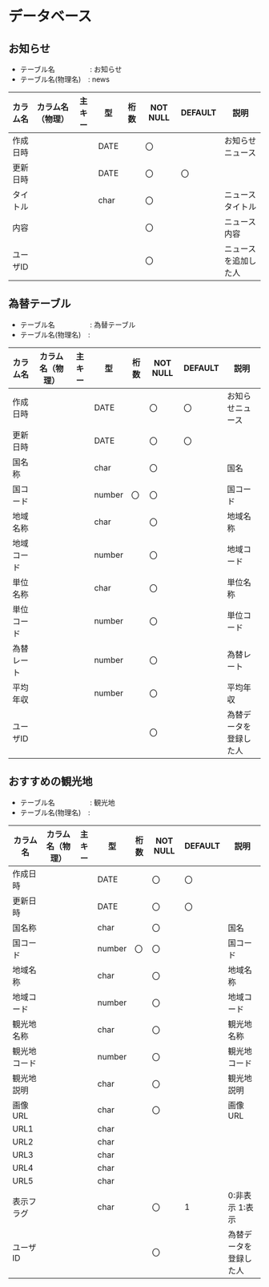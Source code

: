 
# データベース

## お知らせ

- テーブル名　　　　　: お知らせ
- テーブル名(物理名)　: news

|カラム名|カラム名（物理）|主キー|型|桁数|NOT NULL|DEFAULT|説明|
|---|---|---|---|---|---|---|---|
|作成日時|||DATE||〇||お知らせニュース|
|更新日時|||DATE||〇|〇||
|タイトル|||char||〇||ニュースタイトル|
|内容|||||〇||ニュース内容|
|ユーザID|||||〇||ニュースを追加した人|



## 為替テーブル

- テーブル名　　　　　: 為替テーブル
- テーブル名(物理名)　: 

|カラム名|カラム名（物理）|主キー|型|桁数|NOT NULL|DEFAULT|説明|
|---|---|---|---|---|---|---|---|
|作成日時|||DATE||〇|〇|お知らせニュース|
|更新日時|||DATE||〇|〇||
|国名称|||char||〇||国名|
|国コード|||number|〇|〇||国コード|
|地域名称|||char||〇||地域名称|
|地域コード|||number||〇||地域コード|
|単位名称|||char||〇||単位名称|
|単位コード|||number||〇||単位コード|
|為替レート|||number||〇||為替レート|
|平均年収|||number||〇||平均年収|
|ユーザID|||||〇||為替データを登録した人|

## おすすめの観光地

- テーブル名　　　　　: 観光地
- テーブル名(物理名)　: 

|カラム名|カラム名（物理）|主キー|型|桁数|NOT NULL|DEFAULT|説明|
|---|---|---|---|---|---|---|---|
|作成日時|||DATE||〇|〇||
|更新日時|||DATE||〇|〇||
|国名称|||char||〇||国名|
|国コード|||number|〇|〇||国コード|
|地域名称|||char||〇||地域名称|
|地域コード|||number||〇||地域コード|
|観光地名称|||char||〇||観光地名称|
|観光地コード|||number||〇||観光地コード|
|観光地説明|||char||〇||観光地説明|
|画像URL|||char||〇||画像URL|
|URL1|||char|||||
|URL2|||char|||||
|URL3|||char|||||
|URL4|||char|||||
|URL5|||char|||||
|表示フラグ|||char||〇|1|0:非表示 1:表示|
|ユーザID|||||〇||為替データを登録した人|

```mermaid


```

